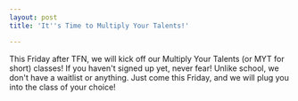 ```yaml
---
layout: post
title: 'It''s Time to Multiply Your Talents!'

---
```


This Friday after TFN, we will kick off our Multiply Your Talents (or MYT for short) classes! If you haven't signed up yet, never fear! Unlike school, we don't have a waitlist or anything. Just come this Friday, and we will plug you into the class of your choice!
